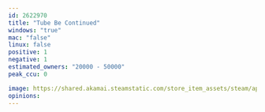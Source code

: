 ```yaml
---
id: 2622970
title: "Tube Be Continued"
windows: "true"
mac: "false"
linux: false
positive: 1
negative: 1
estimated_owners: "20000 - 50000"
peak_ccu: 0

image: https://shared.akamai.steamstatic.com/store_item_assets/steam/apps/2622970/header.jpg?t=1700136985
opinions:
---
```

